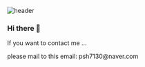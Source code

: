 ![header](https://capsule-render.vercel.app/api?type=wave&color=gradient&section=footer&text=Welcome%20to%20Sini%20World!&fontSize=70&fontAlign=50&fontColor=000000)
### Hi there 👋

<!--
**bobsini601/bobsini601** is a ✨ _special_ ✨ repository because its `README.md` (this file) appears on your GitHub profile.

Here are some ideas to get you started:

- 🔭 I’m currently working on ...
- 🌱 I’m currently learning ...
- 👯 I’m looking to collaborate on ...
- 🤔 I’m looking for help with ...
- 💬 Ask me about ...
- 📫 How to reach me: ...
- 😄 Pronouns: ...
- ⚡ Fun fact: ...
-->

<p>If you want to contact me ...</p>
<p>please mail to this email: psh7130@naver.com</p>

